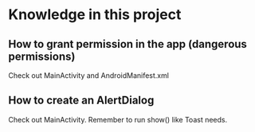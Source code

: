# Knowledge in this project

## How to grant permission in the app (dangerous permissions)
Check out MainActivity and AndroidManifest.xml

## How to create an AlertDialog
Check out MainActivity. Remember to run show() like Toast needs.